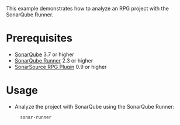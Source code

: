 This example demonstrates how to analyze an RPG project with the SonarQube Runner.

Prerequisites
=============
* [SonarQube](http://www.sonarsource.org/downloads/) 3.7 or higher
* [SonarQube Runner](http://docs.codehaus.org/x/N4KxDQ) 2.3 or higher
* [SonarSource RPG Plugin](http://www.sonarsource.com/products/plugins/languages/rpg/) 0.9 or higher

Usage
=====
* Analyze the project with SonarQube using the SonarQube Runner:

        sonar-runner

